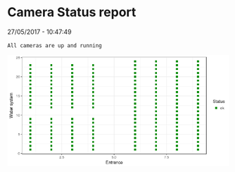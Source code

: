 Camera Status report
================
27/05/2017 - 10:47:49

    All cameras are up and running

![](camreport_files/figure-markdown_github/unnamed-chunk-2-1.png)
